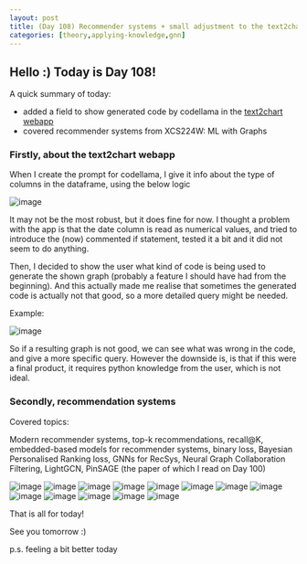 ```yaml
---
layout: post
title: (Day 108) Recommender systems + small adjustment to the text2chart webapp
categories: [theory,applying-knowledge,gnn]
---
```


## Hello :) Today is Day 108!
A quick summary of today:
* added a field to show generated code by codellama in the [text2chart webapp](http://text2chart.streamlit.app/)
* covered recommender systems from XCS224W: ML with Graphs

### Firstly, about the text2chart webapp

When I create the prompt for codellama, I give it info about the type of columns in the dataframe, using the below logic

![image](https://github.com/user-attachments/assets/1ba53f25-ddbe-4bb4-bcbc-6e4b67a4247d)

It may not be the most robust, but it does fine for now. I thought a problem with the app is that the date column is read as numerical values, and tried to introduce the (now) commented if statement, tested it a bit and it did not seem to do anything.

Then, I decided to show the user what kind of code is being used to generate the shown graph (probably a feature I should have had from the beginning). And this actually made me realise that sometimes the generated code is actually not that good, so a more detailed query might be needed. 

Example:

![image](https://github.com/user-attachments/assets/21de2b46-f645-44e4-959d-033cb87c956f)

So if a resulting graph is not good, we can see what was wrong in the code, and give a more specific query. However the downside is, is that if this were a final product, it requires python knowledge from the user, which is not ideal.

### Secondly, recommendation systems

Covered topics:

Modern recommender systems, top-k recommendations, recall@K, embedded-based models for recommender systems, binary loss, Bayesian Personalised Ranking loss, GNNs for RecSys, Neural Graph Collaboration Filtering, LightGCN, PinSAGE (the paper of which I read on Day 100)

![image](https://github.com/user-attachments/assets/8dee0ba4-a346-4499-9374-22d2d9d0f0d9)
![image](https://github.com/user-attachments/assets/1e2e64b5-dc0f-488f-a7bb-7ab49f4c5f24)
![image](https://github.com/user-attachments/assets/e8a13acf-b62d-401d-b8e2-e55ced1a4304)
![image](https://github.com/user-attachments/assets/8c31fa35-db6f-42b7-b5fc-7413895ff0c6)
![image](https://github.com/user-attachments/assets/87309951-6e4e-42b0-b000-0029cc739123)
![image](https://github.com/user-attachments/assets/bd80c612-e81a-4f69-a977-6d1248a8ccae)
![image](https://github.com/user-attachments/assets/b19085c8-6143-47a7-b76e-9dab0607ab91)
![image](https://github.com/user-attachments/assets/b92cc8a1-3233-414c-87e1-65c29b4dd640)
![image](https://github.com/user-attachments/assets/189fbc4e-5774-4c76-8286-cca920101eda)
![image](https://github.com/user-attachments/assets/89f1b448-a867-4612-9691-7f26dd5ccb2d)
![image](https://github.com/user-attachments/assets/f341899f-3436-4a63-83a6-d1b794ab8b5d)
![image](https://github.com/user-attachments/assets/e16e9662-9513-42b0-a8e4-c6740dd9755c)
![image](https://github.com/user-attachments/assets/afae77e0-d8cd-4cc0-817f-f6ce93461d00)

That is all for today!

See you tomorrow :) 

p.s. feeling a bit better today
